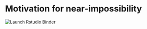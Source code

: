 # Motivation for near-impossibility

<!-- badges: start -->
[![Launch Rstudio Binder](http://mybinder.org/badge_logo.svg)](https://mybinder.org/v2/gh/stefaniemeliss/DME-binder/master?urlpath=rstudio)
<!-- badges: end -->
